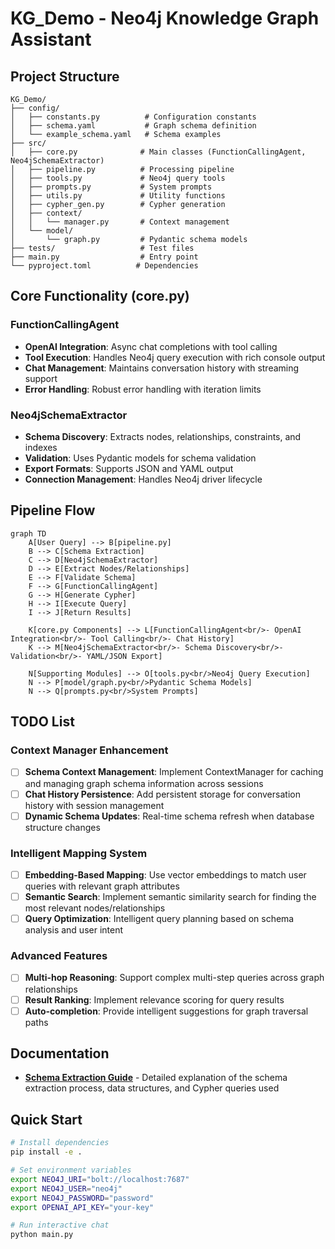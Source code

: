 # KG_Demo - Neo4j Knowledge Graph Assistant

## Project Structure
```
KG_Demo/
├── config/
│   ├── constants.py          # Configuration constants
│   ├── schema.yaml           # Graph schema definition
│   └── example_schema.yaml   # Schema examples
├── src/
│   ├── core.py              # Main classes (FunctionCallingAgent, Neo4jSchemaExtractor)
│   ├── pipeline.py          # Processing pipeline
│   ├── tools.py             # Neo4j query tools
│   ├── prompts.py           # System prompts
│   ├── utils.py             # Utility functions
│   ├── cypher_gen.py        # Cypher generation
│   ├── context/
│   │   └── manager.py       # Context management
│   └── model/
│       └── graph.py         # Pydantic schema models
├── tests/                   # Test files
├── main.py                  # Entry point
└── pyproject.toml          # Dependencies
```

## Core Functionality (core.py)

### FunctionCallingAgent
- **OpenAI Integration**: Async chat completions with tool calling
- **Tool Execution**: Handles Neo4j query execution with rich console output
- **Chat Management**: Maintains conversation history with streaming support
- **Error Handling**: Robust error handling with iteration limits

### Neo4jSchemaExtractor
- **Schema Discovery**: Extracts nodes, relationships, constraints, and indexes
- **Validation**: Uses Pydantic models for schema validation
- **Export Formats**: Supports JSON and YAML output
- **Connection Management**: Handles Neo4j driver lifecycle

## Pipeline Flow

```mermaid
graph TD
    A[User Query] --> B[pipeline.py]
    B --> C[Schema Extraction]
    C --> D[Neo4jSchemaExtractor]
    D --> E[Extract Nodes/Relationships]
    E --> F[Validate Schema]
    F --> G[FunctionCallingAgent]
    G --> H[Generate Cypher]
    H --> I[Execute Query]
    I --> J[Return Results]
    
    K[core.py Components] --> L[FunctionCallingAgent<br/>- OpenAI Integration<br/>- Tool Calling<br/>- Chat History]
    K --> M[Neo4jSchemaExtractor<br/>- Schema Discovery<br/>- Validation<br/>- YAML/JSON Export]
    
    N[Supporting Modules] --> O[tools.py<br/>Neo4j Query Execution]
    N --> P[model/graph.py<br/>Pydantic Schema Models]
    N --> Q[prompts.py<br/>System Prompts]
```

## TODO List

### Context Manager Enhancement
- [ ] **Schema Context Management**: Implement ContextManager for caching and managing graph schema information across sessions
- [ ] **Chat History Persistence**: Add persistent storage for conversation history with session management
- [ ] **Dynamic Schema Updates**: Real-time schema refresh when database structure changes

### Intelligent Mapping System
- [ ] **Embedding-Based Mapping**: Use vector embeddings to match user queries with relevant graph attributes
- [ ] **Semantic Search**: Implement semantic similarity search for finding the most relevant nodes/relationships
- [ ] **Query Optimization**: Intelligent query planning based on schema analysis and user intent

### Advanced Features
- [ ] **Multi-hop Reasoning**: Support complex multi-step queries across graph relationships
- [ ] **Result Ranking**: Implement relevance scoring for query results
- [ ] **Auto-completion**: Provide intelligent suggestions for graph traversal paths

## Documentation

- **[Schema Extraction Guide](schema_extraction.md)** - Detailed explanation of the schema extraction process, data structures, and Cypher queries used

## Quick Start

```bash
# Install dependencies
pip install -e .

# Set environment variables
export NEO4J_URI="bolt://localhost:7687"
export NEO4J_USER="neo4j"
export NEO4J_PASSWORD="password"
export OPENAI_API_KEY="your-key"

# Run interactive chat
python main.py
```